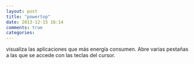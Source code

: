 ```yaml
---
layout: post
title: "powertop"
date: 2013-12-15 16:14
comments: true
categories: 
---
```

visualiza las aplicaciones que más energía consumen. Abre varias pestañas a las que se accede con las teclas del cursor.

